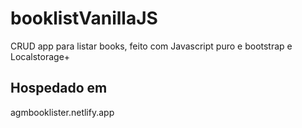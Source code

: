 # booklistVanillaJS
CRUD app para listar books, feito com Javascript puro e bootstrap e Localstorage+

## Hospedado em 

agmbooklister.netlify.app
